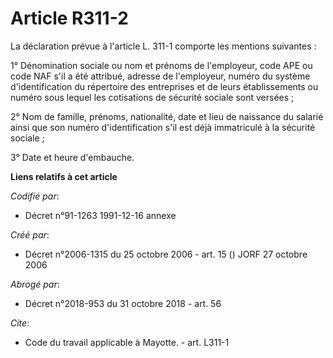 # Article R311-2

La déclaration prévue à l'article L. 311-1 comporte les mentions suivantes : 

1° Dénomination sociale ou nom et prénoms de l'employeur, code APE ou code NAF s'il a été attribué, adresse de l'employeur,
numéro du système d'identification du répertoire des entreprises et de leurs établissements ou numéro sous lequel les
cotisations de sécurité sociale sont versées ; 

2° Nom de famille, prénoms, nationalité, date et lieu de naissance du salarié ainsi que son numéro d'identification s'il est
déjà immatriculé à la sécurité sociale ; 

3° Date et heure d'embauche.

**Liens relatifs à cet article**

_Codifié par_:

  - Décret n°91-1263 1991-12-16 annexe

_Créé par_:

  - Décret n°2006-1315 du 25 octobre 2006 - art. 15 () JORF 27 octobre 2006

_Abrogé par_:

  - Décret n°2018-953 du 31 octobre 2018 - art. 56

_Cite_:

  - Code du travail applicable à Mayotte. - art. L311-1
